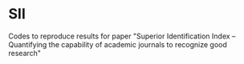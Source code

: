 # SII
Codes to reproduce results for paper "Superior Identification Index – Quantifying the capability of academic journals to recognize good research"
